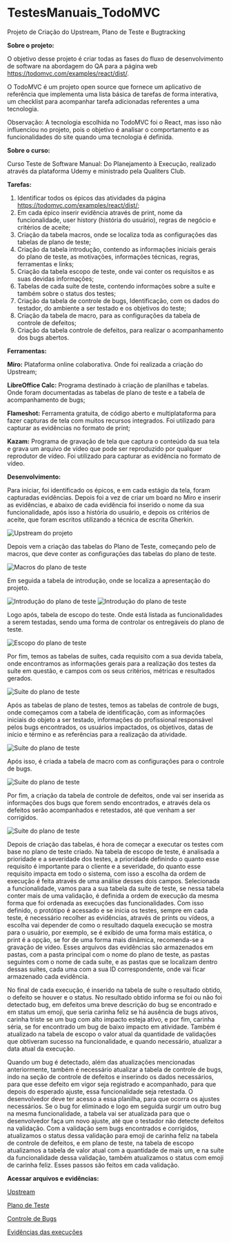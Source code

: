 ﻿# TestesManuais_TodoMVC

Projeto de Criação do Upstream, Plano de Teste e Bugtracking

**Sobre o projeto:**

O objetivo desse projeto é criar todas as fases do fluxo de desenvolvimento de software na abordagem do QA para a página web https://todomvc.com/examples/react/dist/.

O TodoMVC é um projeto open source que fornece um aplicativo de referência que implementa uma lista básica de tarefas de forma interativa, um checklist para acompanhar tarefa adicionadas referentes a uma tecnologia.

Observação: A tecnologia escolhida no TodoMVC foi o React, mas isso não influenciou no projeto, pois o objetivo é analisar o comportamento e as funcionalidades do site quando uma tecnologia é definida.

**Sobre o curso:**

Curso Teste de Software Manual: Do Planejamento à Execução, realizado através da plataforma Udemy e ministrado pela Qualiters Club.

**Tarefas:**
1. Identificar todos os épicos das atividades da página https://todomvc.com/examples/react/dist/;
2. Em cada épico inserir evidência através de print, nome da funcionalidade, user history (história do usuário), regras de negócio e critérios de aceite;
3. Criação da tabela macros, onde se localiza toda as configurações das tabelas de plano de teste;
4. Criação da tabela introdução, contendo as informações iniciais gerais do plano de teste, as motivações, informações técnicas, regras, ferramentas e links;
5. Criação da tabela escopo de teste, onde vai conter os requisitos e as suas devidas informações;
6. Tabelas de cada suíte de teste, contendo informações sobre a suíte e também sobre o status dos testes;
7. Criação da tabela de controle de bugs, Identificação, com os dados do testador, do ambiente a ser testado e os objetivos do teste;
8. Criação da tabela de macro, para as configurações da tabela de controle de defeitos;
9. Criação da tabela controle de defeitos, para realizar o acompanhamento dos bugs abertos.

**Ferramentas:**

**Miro:** Plataforma online colaborativa. Onde foi realizada a criação do Upstream;

**LibreOffice Calc:** Programa destinado à criação de planilhas e tabelas. Onde foram documentadas as tabelas de plano de teste e a tabela de acompanhamento de bugs;

**Flameshot:** Ferramenta gratuita, de código aberto e multiplataforma para fazer capturas de tela com muitos recursos integrados. Foi utilizado para capturar as evidências no formato de print;

**Kazam:** Programa de gravação de tela que captura o conteúdo da sua tela e grava um arquivo de vídeo que pode ser reproduzido por qualquer reprodutor de vídeo. Foi utilizado para capturar as evidência no formato de vídeo.

**Desenvolvimento:**

Para iniciar, foi identificado os épicos, e em cada estágio da tela, foram capturadas evidências. Depois foi a vez de criar um board no Miro e inserir as evidências, e abaixo de cada evidência foi inserido o nome da sua funcionalidade, após isso a história do usuário, e depois os critérios de aceite, que foram escritos utilizando a técnica de escrita Gherkin.

![Upstream do projeto](images/1-upstream.png)

Depois vem a criação das tabelas do Plano de Teste, começando pelo de macros, que deve conter as configurações das tabelas do plano de teste.

![Macros do plano de teste](images/2-macros_plano.png)

Em seguida a tabela de introdução, onde se localiza a apresentação do projeto.

![Introdução do plano de teste](images/3.1-introducao_plano.png)
![Introdução do plano de teste](images/3.2-introducao_plano.png)

Logo após, tabela de escopo do teste. Onde está listada as funcionalidades a serem testadas, sendo uma forma de controlar os entregáveis do plano de teste.

![Escopo do plano de teste](images/4-escopo_teste.png)

Por fim, temos as tabelas de suítes, cada requisito com a sua devida tabela, onde encontramos as informações gerais para a realização dos testes da suíte em questão, e campos com os seus critérios, métricas e resultados gerados.

![Suíte do plano de teste](images/5-suites.png)

Após as tabelas de plano de testes, temos as tabelas de controle de bugs, onde começamos com a tabela de identificação, com as informações iniciais do objeto a ser testado, informações do profissional responsável pelos bugs encontrados, os usuários impactados, os objetivos, datas de início e término e as referências para a realização da atividade.

![Suíte do plano de teste](images/6.1-identificacao.png)

Após isso, é criada a tabela de macro com as configurações para o controle de bugs.

![Suíte do plano de teste](images/6.2-macros_bugtracking.png)

Por fim, a criação da tabela de controle de defeitos, onde vai ser inserida as informações dos bugs que forem sendo encontrados, e através dela os defeitos serão acompanhados e retestados, até que venham a ser corrigidos.

![Suíte do plano de teste](images/6.3-controle_defeitos.png)

Depois de criação das tabelas, é hora de começar a executar os testes com base no plano de teste criado. Na tabela de escopo de teste, é analisada a prioridade e a severidade dos testes, a prioridade definindo o quanto esse requisito é importante para o cliente e a severidade, do quanto esse requisito impacta em todo o sistema, com isso a escolha da ordem de execução é feita através de uma análise desses dois campos. Selecionada a funcionalidade, vamos para a sua tabela da suíte de teste, se nessa tabela conter mais de uma validação, é definida a ordem de execução da mesma forma que foi ordenada as execuções das funcionalidades. Com isso definido, o protótipo é acessado e se inicia os testes, sempre em cada teste, é necessário recolher as evidências, através de prints ou vídeos, a escolha vai depender de como o resultado daquela execução se mostra para o usuário, por exemplo, se é exibido de uma forma mais estática, o print é a opção, se for de uma forma mais dinâmica, recomenda-se a gravação de vídeo.
Esses arquivos das evidências são armazenados em pastas, com a pasta principal com o nome do plano de teste, as pastas seguintes com o nome de cada suíte, e as pastas que se localizam dentro dessas suítes, cada uma com a sua ID correspondente, onde vai ficar armazenado cada evidência.

No final de cada execução, é inserido na tabela de suíte o resultado obtido, o defeito se houver e o status. No resultado obtido informa se foi ou não foi detectado bug, em defeitos uma breve descrição do bug se encontrado e em status um emoji, que seria carinha feliz se há ausência de bugs ativos, carinha triste se um bug com alto impacto esteja ativo, e por fim, carinha séria, se for encontrado um bug de baixo impacto em atividade. Também é atualizado na tabela de escopo o valor atual da quantidade de validações que obtiveram sucesso na funcionalidade, e quando necessário, atualizar a data atual da execução.

Quando um bug é detectado, além das atualizações mencionadas anteriormente, também é necessário atualizar a tabela de controle de bugs, indo na seção de controle de defeitos e inserindo os dados necessários, para que esse defeito em vigor seja registrado e acompanhado, para que depois do esperado ajuste, essa funcionalidade seja retestada. O desenvolvedor deve ter acesso a essa planilha, para que ocorra os ajustes necessários. Se o bug for eliminado e logo em seguida surgir um outro bug na mesma funcionalidade, a tabela vai ser atualizada para que o desenvolvedor faça um novo ajuste, até que o testador não detecte defeitos na validação. Com a validação sem bugs encontrados e corrigidos, atualizamos o status dessa validação para emoji de carinha feliz na tabela de controle de defeitos, e em plano de teste, na tabela de escopo atualizamos a tabela de valor atual com a quantidade de mais um, e na suíte da funcionalidade dessa validação, também atualizamos o status com emoji de carinha feliz. Esses passos são feitos em cada validação.

**Acessar arquivos e evidências:**

[Upstream](https://github.com/oalessandrolima/TestesManuais_TodoMVC/blob/main/UpstreamTodoMVC.pdf)

[Plano de Teste](https://github.com/oalessandrolima/TestesManuais_TodoMVC/blob/main/PlanoDeTesteTodoMVC.xlsx)

[Controle de Bugs](https://github.com/oalessandrolima/TestesManuais_TodoMVC/blob/main/ControleDeBugsTodoMVC.xlsx)

[Evidências das execuções](https://drive.google.com/drive/folders/1EkgYeGSFQ_RCohQhzrmVFsF0g3hRY9Dk?usp=sharing)
